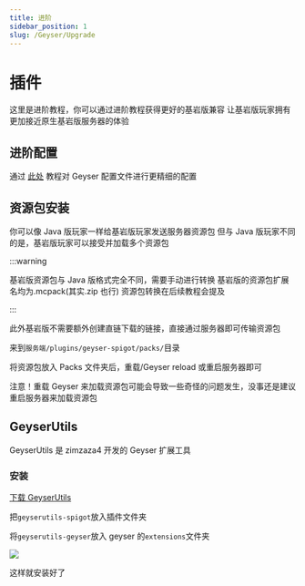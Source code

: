 ```yaml
---
title: 进阶
sidebar_position: 1
slug: /Geyser/Upgrade
---
```


# 插件

这里是进阶教程，你可以通过进阶教程获得更好的基岩版兼容
让基岩版玩家拥有更加接近原生基岩版服务器的体验

## 进阶配置

通过 [此处](https://docs.superiormc.cn/v/geyser-wiki/user-guide/li-jie-pei-zhi) 教程对 Geyser 配置文件进行更精细的配置

## 资源包安装

你可以像 Java 版玩家一样给基岩版玩家发送服务器资源包
但与 Java 版玩家不同的是，基岩版玩家可以接受并加载多个资源包

:::warning

基岩版资源包与 Java 版格式完全不同，需要手动进行转换
基岩版的资源包扩展名均为.mcpack(其实.zip 也行)
资源包转换在后续教程会提及

:::

此外基岩版不需要额外创建直链下载的链接，直接通过服务器即可传输资源包

来到`服务端/plugins/geyser-spigot/packs/`目录

将资源包放入 Packs 文件夹后，重载/Geyser reload 或重启服务器即可

注意！重载 Geyser 来加载资源包可能会导致一些奇怪的问题发生，没事还是建议重启服务器来加载资源包

## GeyserUtils

GeyserUtils 是 zimzaza4 开发的 Geyser 扩展工具

### 安装

[下载 GeyserUtils](https://github.com/zimzaza4/GeyserUtils)

把`geyserutils-spigot`放入插件文件夹

将`geyserutils-geyser`放入 geyser 的`extensions`文件夹

![](_image/Geyser5.png)

这样就安装好了
